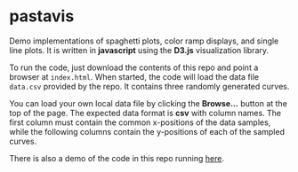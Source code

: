 # pastavis
Demo implementations of spaghetti plots, color ramp displays, and single line plots.
It is written in **javascript** using the **D3.js** visualization library.

To run the code, just download the contents of this repo and point a browser at `index.html`.
When started, the code will load the data file `data.csv` provided by the repo.
It contains three randomly generated curves.

You can load your own local data file by clicking the **Browse...** button at the top of the page.
The expected data format is **csv** with column names.
The first column must contain the common x-positions of the data samples, while the following columns contain the y-positions of each of the sampled curves.

There is also a demo of the code in this repo running [here](https://pages.cs.wisc.edu/~heimerl/pasta/).
